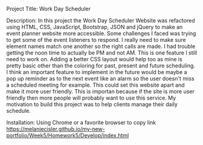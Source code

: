 Project Title: Work Day Scheduler

Description: In this project the Work Day Scheduler Website was refactored using HTML, CSS, JavaScript, Bootstrap, JSON and
jQuery to make an event planner website more accessible. Some challenges I faced was trying to get some of the event listeners to respond. I really need to make sure element names match one another so the right calls are made.  I had trouble getting the noon time to actually be PM and not AM. This is one feature I still need to work on. Adding a better CSS layout would help too as mine is pretty basic other than the coloring for past, present and future scheduling. I think an important feature to implement in the future would be maybe a pop up reminder as to the next event like an alarm so the user doesn't miss a scheduled meeting for example. This could set this website apart and make it more user friendly. This is importan because if the site is more user friendly then more people will probably want to use this service. My motivation to build this project was to help clients manage their daily schedule. 

Installation: Using Chrome or a favorite browser to copy link https://melaniecisler.github.io/my-new-portfolio/Week5/Homework5/Develop/index.html